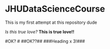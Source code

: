JHUDataScienceCourse
====================

This is my first attempt at this repository dude

*Is this true love?*
**This is true love!!**

#OK? #
##OK??##
###Heading x 3!###
